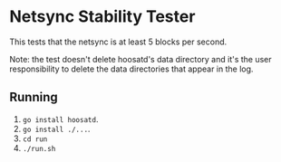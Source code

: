# Netsync Stability Tester
This tests that the netsync is at least 5 blocks per second.

Note: the test doesn't delete hoosatd's data directory and it's the user
responsibility to delete the data directories that appear in the log.

## Running
 1. `go install hoosatd`.
 2. `go install ./...`.
 3. `cd run`
 4. `./run.sh`
 